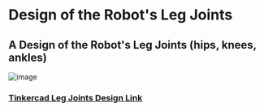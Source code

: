 # Design of the Robot's Leg Joints

## A Design of the Robot's Leg Joints (hips, knees, ankles)

![image](https://github.com/Ghalastic/Design-of-Robot-Leg-Joints/assets/173709501/8844c4b2-c2b7-4372-941c-c8e65b59f293)

### [Tinkercad Leg Joints Design Link](https://www.tinkercad.com/things/c5PxzMiLdtS-robots-leg-joints)
